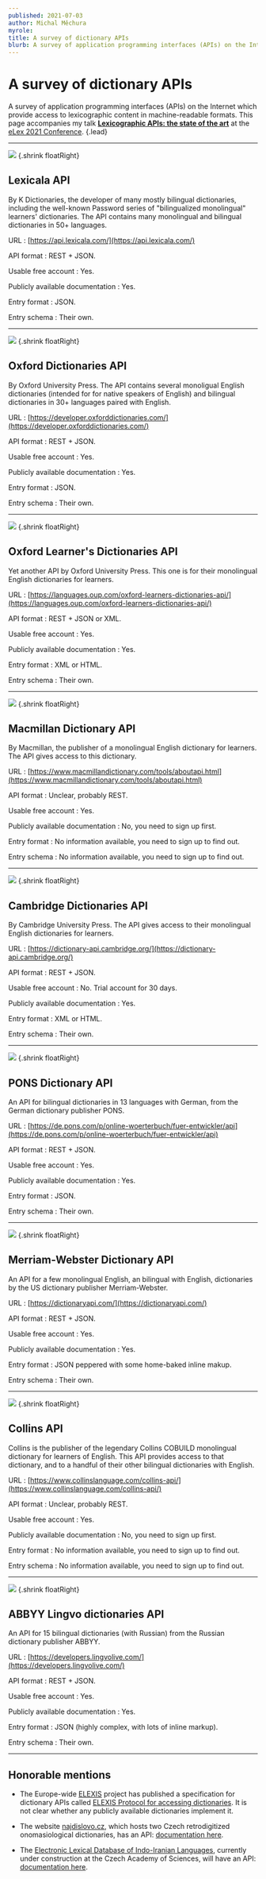```yaml
---
published: 2021-07-03
author: Michal Měchura
myrole:
title: A survey of dictionary APIs
blurb: A survey of application programming interfaces (APIs) on the Internet which provide access to lexicographic content in machine-readable formats.
---
```


# A survey of dictionary APIs

A survey of application programming interfaces (APIs) on the Internet which provide access to lexicographic content in machine-readable formats. This page accompanies my talk **[Lexicographic APIs: the state of the art](https://www.youtube.com/watch?v=NVFd-RM1aWo)** at the [eLex 2021 Conference](https://elex.link/elex2021/). {.lead}

---

![](lexicala.png) {.shrink floatRight}

## Lexicala API

By K Dictionaries, the developer of many mostly bilingual dictionaries, including the well-known Password series of "bilingualized monolingual" learners' dictionaries. The API contains many monolingual and bilingual dictionaries in 50+ languages.

URL
: [https://api.lexicala.com/](https://api.lexicala.com/)

API format
: REST + JSON.

Usable free account
: Yes.

Publicly available documentation
:  Yes.

Entry format
: JSON.

Entry schema
: Their own.

---

![](oxford.png) {.shrink floatRight}

## Oxford Dictionaries API

By Oxford University Press. The API contains several monoligual English dictionaries (intended for for native speakers of English) and bilingual dictionaries in 30+ languages paired with English.

URL
: [https://developer.oxforddictionaries.com/](https://developer.oxforddictionaries.com/)

API format
: REST + JSON.

Usable free account
: Yes.

Publicly available documentation
:  Yes.

Entry format
: JSON.

Entry schema
: Their own.

---

![](oxfordlearners.png) {.shrink floatRight}

## Oxford Learner's Dictionaries API

Yet another API by Oxford University Press. This one is for their monolingual English dictionaries for learners.

URL
: [https://languages.oup.com/oxford-learners-dictionaries-api/](https://languages.oup.com/oxford-learners-dictionaries-api/)

API format
: REST + JSON or XML.

Usable free account
: Yes.

Publicly available documentation
:  Yes.

Entry format
: XML or HTML.

Entry schema
: Their own.

---

![](macmillan.png) {.shrink floatRight}

## Macmillan Dictionary API

By Macmillan, the publisher of a monolingual English dictionary for learners. The API gives access to this dictionary.

URL
: [https://www.macmillandictionary.com/tools/aboutapi.html](https://www.macmillandictionary.com/tools/aboutapi.html)

API format
: Unclear, probably REST.

Usable free account
: Yes.

Publicly available documentation
:  No, you need to sign up first.

Entry format
: No information available, you need to sign up to find out.

Entry schema
: No information available, you need to sign up to find out.

---

![](cambridge.png) {.shrink floatRight}

## Cambridge Dictionaries API

By Cambridge University Press. The API gives access to their monolingual English dictionaries for learners.

URL
: [https://dictionary-api.cambridge.org/](https://dictionary-api.cambridge.org/)

API format
: REST + JSON.

Usable free account
: No. Trial account for 30 days.

Publicly available documentation
:  Yes.

Entry format
: XML or HTML.

Entry schema
: Their own.

---

![](pons.png) {.shrink floatRight}

## PONS Dictionary API

An API for bilingual dictionaries in 13 languages with German, from the German dictionary publisher PONS.

URL
: [https://de.pons.com/p/online-woerterbuch/fuer-entwickler/api](https://de.pons.com/p/online-woerterbuch/fuer-entwickler/api)

API format
: REST + JSON.

Usable free account
: Yes.

Publicly available documentation
:  Yes.

Entry format
: JSON.

Entry schema
: Their own.

---

![](merriamwebster.png) {.shrink floatRight}

## Merriam-Webster Dictionary API

An API for a few monolingual English, an bilingual with English, dictionaries by the US dictionary publisher Merriam-Webster.

URL
: [https://dictionaryapi.com/](https://dictionaryapi.com/)

API format
: REST + JSON.

Usable free account
: Yes.

Publicly available documentation
:  Yes.

Entry format
: JSON peppered with some home-baked inline makup.

Entry schema
: Their own.

---

![](collins.png) {.shrink floatRight}

## Collins API

Collins is the publisher of the legendary Collins COBUILD monolingual dictionary for learners of English. This API provides access to that dictionary, and to a handful of their other bilingual dictionaries with English.

URL
: [https://www.collinslanguage.com/collins-api/](https://www.collinslanguage.com/collins-api/)

API format
: Unclear, probably REST.

Usable free account
: Yes.

Publicly available documentation
:  No, you need to sign up first.

Entry format
: No information available, you need to sign up to find out.

Entry schema
: No information available, you need to sign up to find out.

---

![](abbyy.png) {.shrink floatRight}

## ABBYY Lingvo dictionaries API

An API for 15 bilingual dictionaries (with Russian) from the Russian dictionary publisher ABBYY.

URL
: [https://developers.lingvolive.com/](https://developers.lingvolive.com/)

API format
: REST + JSON.

Usable free account
: Yes.

Publicly available documentation
:  Yes.

Entry format
: JSON (highly complex, with lots of inline markup).

Entry schema
: Their own.

---

## Honorable mentions

- The Europe-wide [ELEXIS](https://elex.is/) project has published a specification for dictionary APIs called [ELEXIS Protocol for accessing dictionaries](https://elexis-eu.github.io/elexis-rest/). It is not clear whether any publicly available dictionaries implement it.

- The website [najdislovo.cz](https://www.najdislovo.cz/), which hosts two Czech retrodigitized onomasiological dictionaries, has an API: [documentation here](https://silencesys.notion.site/Popis-API-rozhran-2d4eeb675d934645b97dc24145ef9883).

- The [Electronic Lexical Database of Indo-Iranian Languages](https://eldi.soc.cas.cz/), currently under construction at the Czech Academy of Sciences, will have an API: [documentation here](https://eldi.soc.cas.cz/api.html).

